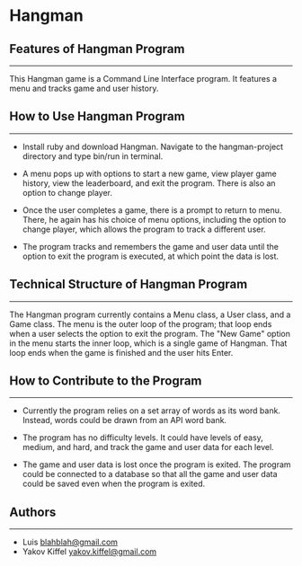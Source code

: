 # Hangman

## Features of Hangman Program
------------
This Hangman game is a Command Line Interface program. It features a menu and tracks game and user history.

## How to Use Hangman Program
------------
* Install ruby and download Hangman. Navigate to the hangman-project directory and type bin/run in terminal.

* A menu pops up with options to start a new game, view player game history, view the leaderboard, and exit the program. There is also an option to change player.

* Once the user completes a game, there is a prompt to return to menu. There, he again has his choice of menu options, including the option to change player, which allows the program to track a different user.

* The program tracks and remembers the game and user data until the option to exit the program is executed, at which point the data is lost.

## Technical Structure of Hangman Program
------------
The Hangman program currently contains a Menu class, a User class, and a Game class. The menu is the outer loop of the program; that loop ends when a user selects the option to exit the program. The "New Game" option in the menu starts the inner loop, which is a single game of Hangman. That loop ends when the game is finished and the user hits Enter.

## How to Contribute to the Program
-----------
* Currently the program relies on a set array of words as its word bank. Instead, words could be drawn from an API word bank.

* The program has no difficulty levels. It could have levels of easy, medium, and hard, and track the game and user data for each level.

* The game and user data is lost once the program is exited. The program could be connected to a database so that all the game and user data could be saved even when the program is exited.

## Authors
-----------
* Luis  blahblah@gmail.com
* Yakov Kiffel yakov.kiffel@gmail.com
